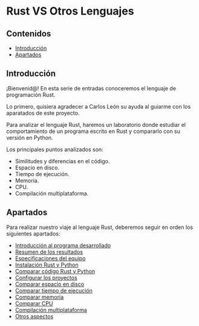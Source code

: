 # Rust VS Otros Lenguajes

## Contenidos

- [Introducción](#introducción)
- [Apartados](#apartados)

## Introducción

¡Bienvenid@! En esta serie de entradas conoceremos el lenguaje de programación Rust.

Lo primero, quisiera agradecer a Carlos León su ayuda al guiarme con los aparatados de este proyecto.

Para analizar el lenguaje Rust, haremos un laboratorio donde estudiar el comportamiento de un programa escrito en Rust y compararlo con su versión en Python.

Los principales puntos analizados son:

- Similitudes y diferencias en el código.
- Espacio en disco.
- Tiempo de ejecución.
- Memoria.
- CPU.
- Compilación multiplataforma.

## Apartados

Para realizar nuestro viaje al lenguaje Rust, deberemos seguir en orden los siguientes apartados:

- [Introducción al programa desarrollado](01-developed-program.html)
- [Resumen de los resultados](02-results-summary.html)
- [Especificaciones del equipo](03-host-specifications.html)
- [Instalación Rust y Python](04-install-rust-and-python.html)
- [Comparar código Rust y Python](05-compare-code.html)
- [Configurar los proyectos](06-setup-projects.html)
- [Comparar espacio en disco](07-compare-size.html)
- [Comparar tiempo de ejecución](08-compare-execution-time.html)
- [Comparar memoria](09-compare-memory.html)
- [Comparar CPU](10-compare-cpu.html)
- [Compilación multiplataforma](11-cross-compilation.html)
- [Otros aspectos](12-other-aspects.html)

